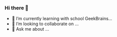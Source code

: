 ### Hi there 👋

- 🌱 I’m currently learning with school GeekBrains...
- 👯 I’m looking to collaborate on ...
- 💬 Ask me about ...

